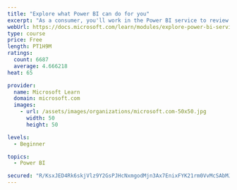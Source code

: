 ```yaml
---
title: "Explore what Power BI can do for you"
excerpt: "As a consumer, you'll work in the Power BI service to review and interact with content that has been shared with you. This module provides the foundational information that you need to work effectively in the Power BI service."
webUrl: https://docs.microsoft.com/learn/modules/explore-power-bi-service/
type: course
price: Free
length: PT1H9M
ratings:
  count: 6687
  average: 4.666218
heat: 65

provider:
  name: Microsoft Learn
  domain: microsoft.com
  images:
    - url: /assets/images/organizations/microsoft.com-50x50.jpg
      width: 50
      height: 50

levels:
  - Beginner

topics:
  - Power BI

secured: "R/KsxJED4Rk6skjVlz9Y2GsPJHcNxmgodMjn3Ax7EnixFYK21rm0VvMcSAbMJJIULfuezev9mTsV6EcURuzlMbh68avUm+tTtEoRjRhZQ8UQYCwUQcBtELkwzeFEOZD+5gEYygvC0/moPcgT+HTKphYf67pkIzuVKzoefJGftFbyyp7q6XVG8TvTz7JWIzreTm3Yh5jS1wob14CCKmIzndEt6qJ61TY/CLnyjPRPv+y9lXGfWDuTw9WeXHI8XifoHkFowoC0NaLgNp/pTz34seHjGg9sPCrCv3+w8W3cW8DfSuR9Zi43UtD3VYQLR0GMxF3o4+KY+6coZ3vvNiLKU9H36Hv9BA5AI15g3EcAp7H/1dSXYhDxqKgKqX7BgI8t4Wmji5llAMfJCS5k5I2Z//rvQw0/YFXkFLO0V/7d8GU=;RljKcNDdH5CWuhnP6IWFVw=="
---
```


